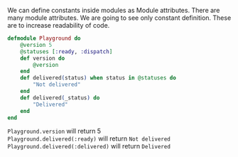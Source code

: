 We can define constants inside modules as Module attributes. There are many module attributes. We are going to see only constant definition. These are to increase readability of code.  
```elixir
defmodule Playground do
    @version 5
    @statuses [:ready, :dispatch]
    def version do
        @version
    end
    def delivered(status) when status in @statuses do
        "Not delivered"
    end
    def delivered(_status) do
        "Delivered"
    end
end
```
`Playground.version` will return 5  
`Playground.delivered(:ready)` will return `Not delivered`  
`Playground.delivered(:delivered)` will return `Delivered`